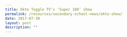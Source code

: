 ```yaml
---
title: Okto Toggle TV’s ‘Super 100’ show
permalink: /resources/secondary-school-news/okto-show/
date: 2017-07-30
layout: post
description: ""
---
```

